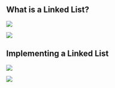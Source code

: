 ## What is a Linked List?

![](https://cloudup.com/c_CSifwGyyx+)

![](https://cloudup.com/cvJPod0OKnm+)

## Implementing a Linked List


![](https://cloudup.com/cLPSLx3UiGD+)

![](https://cloudup.com/c6Yr_ZEYTrN+)
